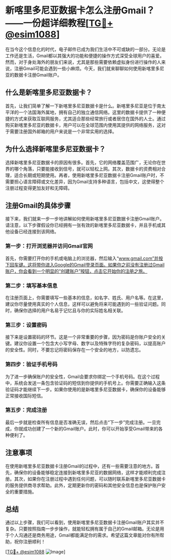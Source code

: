 # 新喀里多尼亚数据卡怎么注册Gmail？——一份超详细教程[[TG💪+ @esim1088](https://t.me/s/esim1088)]

在当今这个信息化的时代，电子邮件已成为我们生活中不可或缺的一部分。无论是工作还是生活，Gmail都以其强大的功能和便捷的操作方式深受全球用户的喜爱。然而，对于身处海外的朋友们来说，尤其是那些需要依赖虚拟身份进行操作的人来说，注册Gmail可能会遇到一些小麻烦。今天，我们就来聊聊如何使用新喀里多尼亚的数据卡注册Gmail账户。

## 什么是新喀里多尼亚数据卡？

首先，让我们简单了解一下新喀里多尼亚数据卡是什么。新喀里多尼亚是位于南太平洋的一个法国海外属地，拥有自己的独立通信网络。这里的数据卡提供了一种便捷的方式来获取互联网服务，尤其适合那些经常旅行或者居住在国外的人士。通过购买新喀里多尼亚的数据卡，用户可以在全球范围内使用其提供的网络服务，这对于需要注册国外邮箱的用户来说是一个非常实用的选择。

## 为什么选择新喀里多尼亚数据卡？

选择新喀里多尼亚数据卡的原因有很多。首先，它的网络覆盖范围广，无论你在世界的哪个角落，只要能接收到信号，就可以轻松上网。其次，数据卡的资费相对合理，适合长期或短期使用。再者，使用新喀里多尼亚数据卡注册Gmail账户时，不需要担心语言障碍或文化差异，因为Gmail支持多种语言，包括中文，这使得整个注册过程变得更加友好和无障碍。

## 注册Gmail的具体步骤

接下来，我们就来一步一步地讲解如何使用新喀里多尼亚数据卡注册Gmail账户。请注意，以下步骤假设你已经拥有一张有效的新喀里多尼亚数据卡，并且手机或其他设备已经连接到该网络。

### 第一步：打开浏览器并访问Gmail官网

首先，你需要打开你的手机或电脑上的浏览器，然后输入“www.gmail.com”并按下回车键。这将带你进入Google的Gmail登录页面。如果你之前没有注册过Gmail账户，你会看到一个明显的“创建账户”按钮，点击它开始你的注册之旅。

### 第二步：填写基本信息

在注册页面上，你需要填写一些基本的信息，如名字、姓氏、用户名等。在这里，建议你尽量使用真实的个人信息，这样可以避免将来可能遇到的一些验证问题。同时，确保你选择的用户名易于记忆且与你的实际姓名相关联。

### 第三步：设置密码

接下来是设置密码的环节。这是一个非常重要的步骤，因为密码是你账户安全的关键。建议你设置一个包含大小写字母、数字以及特殊字符的复杂密码，以提高账户的安全性。同时，不要忘记将密码保存在一个安全的地方，以防遗忘。

### 第四步：验证手机号码

为了进一步确保账户的安全性，Gmail会要求你绑定一个手机号码。在这个过程中，系统会发送一条包含验证码的短信到你提供的手机号上。你需要正确输入这条验证码才能继续下一步。如果你使用的是新喀里多尼亚数据卡，确保你的设备能够正常接收国际短信。

### 第五步：完成注册

最后一步就是检查所有信息是否准确无误，然后点击“下一步”完成注册。一旦完成，你就成功创建了一个新的Gmail账户。此时，你可以开始享受Gmail带来的各种便利了。

## 注意事项

在使用新喀里多尼亚数据卡注册Gmail的过程中，还有一些需要注意的地方。首先，确保你的设备能够稳定连接到新喀里多尼亚的数据网络，这样才能顺利完成注册。其次，如果你在注册过程中遇到任何问题，可以随时联系新喀里多尼亚数据卡的服务提供商寻求帮助。此外，定期更新你的密码和其他安全信息也是保护账户安全的重要措施。

## 总结

通过以上步骤，我们可以看到，使用新喀里多尼亚数据卡注册Gmail账户其实并不复杂。只要按照指南一步步操作，就能轻松拥有属于自己的Gmail邮箱。无论是用于个人沟通还是商务用途，Gmail都能满足你的需求。希望这篇文章能对你有所帮助，祝你注册顺利！

[[TG💪+ @esim1088](https://t.me/s/esim1088) ![Image](https://i.postimg.cc/4NQfJmqS/Snipaste-2025-05-13-00-14-12.png)]